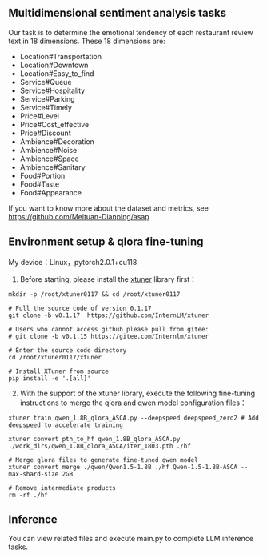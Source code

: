 ## **Multidimensional sentiment analysis tasks**

Our task is to determine the emotional tendency of each restaurant review text in 18 dimensions. These 18 dimensions are:
- Location#Transportation
- Location#Downtown
- Location#Easy_to_find
- Service#Queue
- Service#Hospitality
- Service#Parking
- Service#Timely
- Price#Level
- Price#Cost_effective
- Price#Discount
- Ambience#Decoration
- Ambience#Noise
- Ambience#Space
- Ambience#Sanitary
- Food#Portion
- Food#Taste
- Food#Appearance

If you want to know more about the dataset and metrics, see https://github.com/Meituan-Dianping/asap

## **Environment setup & qlora fine-tuning**

My device：Linux，pytorch2.0.1+cu118

1. Before starting, please install the [xtuner](https://github.com/InternLM/tutorial/blob/main/xtuner/README.md) library first：
```cd ~
mkdir -p /root/xtuner0117 && cd /root/xtuner0117

# Pull the source code of version 0.1.17
git clone -b v0.1.17  https://github.com/InternLM/xtuner

# Users who cannot access github please pull from gitee:
# git clone -b v0.1.15 https://gitee.com/Internlm/xtuner

# Enter the source code directory
cd /root/xtuner0117/xtuner

# Install XTuner from source
pip install -e '.[all]'
```
2. With the support of the xtuner library, execute the following fine-tuning instructions to merge the qlora and qwen model configuration files：
```
xtuner train qwen_1.8B_qlora_ASCA.py --deepspeed deepspeed_zero2 # Add deepspeed to accelerate training

xtuner convert pth_to_hf qwen_1.8B_qlora_ASCA.py
./work_dirs/qwen_1.8B_qlora_ASCA/iter_1803.pth ./hf

# Merge qlora files to generate fine-tuned qwen model
xtuner convert merge ./qwen/Qwen1.5-1.8B ./hf Qwen-1.5-1.8B-ASCA --max-shard-size 2GB

# Remove intermediate products
rm -rf ./hf
```

## **Inference**

You can view related files and execute main.py to complete LLM inference tasks.